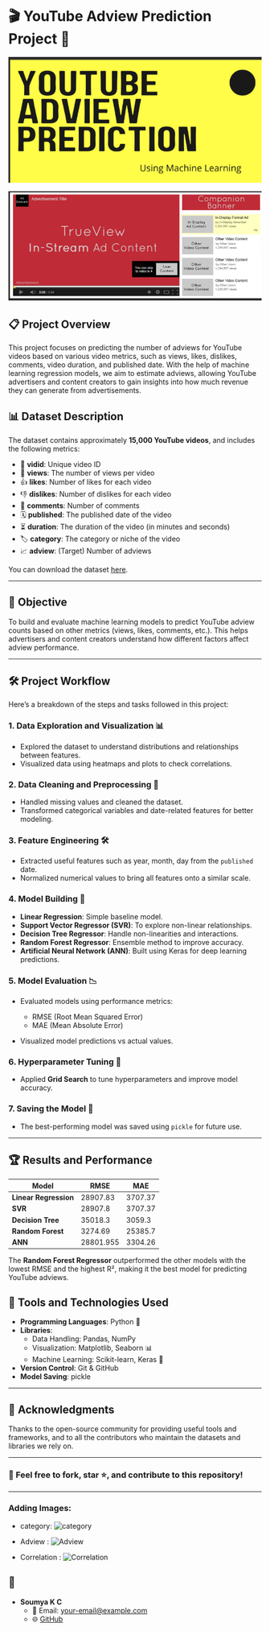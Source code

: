 

# 🎬 YouTube Adview Prediction Project 🚀

![alt text](<Screenshot 2024-09-19 233506.png>)

![alt text](<Screenshot 2024-09-19 233538.png>)

## 📋 Project Overview

This project focuses on predicting the number of adviews for YouTube videos based on various video metrics, such as views, likes, dislikes, comments, video duration, and published date. With the help of machine learning regression models, we aim to estimate adviews, allowing YouTube advertisers and content creators to gain insights into how much revenue they can generate from advertisements.

## 📊 Dataset Description

The dataset contains approximately **15,000 YouTube videos**, and includes the following metrics:

- 🎥 **vidid**: Unique video ID
- 👀 **views**: The number of views per video
- 👍 **likes**: Number of likes for each video
- 👎 **dislikes**: Number of dislikes for each video
- 💬 **comments**: Number of comments
- 🗓 **published**: The published date of the video
- ⏳ **duration**: The duration of the video (in minutes and seconds)
- 🏷 **category**: The category or niche of the video
- 📈 **adview**: (Target) Number of adviews

You can download the dataset [here](https://drive.google.com/file/d/1Dv-HF10AUUA03AO_cQvar462eXawk0iQ/view?usp=sharing).

---

## 🎯 Objective

To build and evaluate machine learning models to predict YouTube adview counts based on other metrics (views, likes, comments, etc.). This helps advertisers and content creators understand how different factors affect adview performance.

---

## 🛠️ Project Workflow

Here’s a breakdown of the steps and tasks followed in this project:

### 1. Data Exploration and Visualization 📊
- Explored the dataset to understand distributions and relationships between features.
- Visualized data using heatmaps and plots to check correlations.

### 2. Data Cleaning and Preprocessing 🧹
- Handled missing values and cleaned the dataset.
- Transformed categorical variables and date-related features for better modeling.

### 3. Feature Engineering 🛠️
- Extracted useful features such as year, month, day from the `published` date.
- Normalized numerical values to bring all features onto a similar scale.

### 4. Model Building 🔨
- **Linear Regression**: Simple baseline model.
- **Support Vector Regressor (SVR)**: To explore non-linear relationships.
- **Decision Tree Regressor**: Handle non-linearities and interactions.
- **Random Forest Regressor**: Ensemble method to improve accuracy.
- **Artificial Neural Network (ANN)**: Built using Keras for deep learning predictions.

### 5. Model Evaluation 📉
- Evaluated models using performance metrics:
  - RMSE (Root Mean Squared Error)
  - MAE (Mean Absolute Error)
  
- Visualized model predictions vs actual values.

### 6. Hyperparameter Tuning 🔧
- Applied **Grid Search** to tune hyperparameters and improve model accuracy.

### 7. Saving the Model 💾
- The best-performing model was saved using `pickle` for future use.

---

## 🏆 Results and Performance

| Model                   | RMSE       | MAE        | 
|------------------------ |------------|------------|
| **Linear Regression**   |28907.83    | 3707.37    |
| **SVR**                 | 28907.8    | 3707.37    | 
| **Decision Tree**       | 35018.3    | 3059.3     | 
| **Random Forest**       |3274.69     | 25385.7    | 
| **ANN**                 | 28801.955  | 3304.26    |

The **Random Forest Regressor** outperformed the other models with the lowest RMSE and the highest R², making it the best model for predicting YouTube adviews.



## 🧰 Tools and Technologies Used

- **Programming Languages**: Python 🐍
- **Libraries**: 
  - Data Handling: Pandas, NumPy
  - Visualization: Matplotlib, Seaborn 📊
  - Machine Learning: Scikit-learn, Keras 🤖
- **Version Control**: Git & GitHub
- **Model Saving**: pickle

---


## 🙏 Acknowledgments

Thanks to the open-source community for providing useful tools and frameworks, and to all the contributors who maintain the datasets and libraries we rely on.

---

### 🎉 Feel free to fork, star ⭐, and contribute to this repository!

---

### Adding Images:
  - category:
![category](https://github.com/user-attachments/assets/db37f53a-5a08-4904-8694-4da637beedc3)

  - Adview :
![Adview](https://github.com/user-attachments/assets/ae0375c6-c54d-4d55-beb1-2bd60d1bf096)

  - Correlation :
![Correlation](https://github.com/user-attachments/assets/d9e29443-db05-4ae4-972a-887fa23cc943)



## 👤

- **Soumya K C**  
  - 📧 Email: your-email@example.com  
  - 🌐 [GitHub](https://github.com/yourusername)
